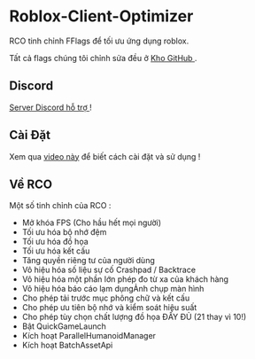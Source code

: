 
# Roblox-Client-Optimizer

RCO tinh chỉnh FFlags để tối ưu ứng dụng roblox.

Tất cả flags chúng tôi chỉnh sửa đều ở [Kho GitHub ](https://github.com/L8X/Roblox-Client-Optimizer/blob/main/ClientAppSettings.json).

## Discord
[Server Discord hỗ trợ ](https://discord.gg/robloxclientoptimizer) !
## Cài Đặt
Xem qua [video này](https://www.youtube.com/watch?v=aY7US2Zl47M) để biết cách cài đặt và sử dụng !
## Về RCO
Một số tinh chỉnh của RCO : 
- Mở khóa FPS (Cho hầu hết mọi người)
- Tối ưu hóa bộ nhớ đệm
- Tối ưu hóa đồ họa
- Tối ưu hóa kết cấu
- Tăng quyền riêng tư của người dùng
- Vô hiệu hóa số liệu sự cố Crashpad / Backtrace
- Vô hiệu hóa một phần lớn phép đo từ xa của khách hàng
- Vô hiệu hóa báo cáo lạm dụngẢnh chụp màn hình
- Cho phép tải trước mục phông chữ và kết cấu
- Cho phép ưu tiên bộ nhớ và kiểm soát hiệu suất
- Cho phép tùy chọn chất lượng đồ họa ĐẦY ĐỦ (21 thay vì 10!)
- Bật QuickGameLaunch
- Kích hoạt ParallelHumanoidManager
- Kích hoạt BatchAssetApi
